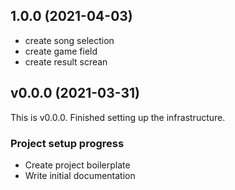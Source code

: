 ## 1.0.0 (2021-04-03)

- create song selection
- create game field
- create result screan

## v0.0.0 (2021-03-31)

This is v0.0.0. Finished setting up the infrastructure.

### Project setup progress

- Create project boilerplate
- Write initial documentation
